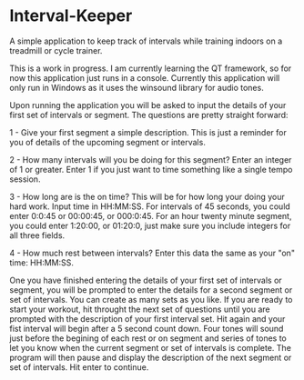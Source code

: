 # Interval-Keeper
A simple application to keep track of intervals while training indoors on a treadmill or cycle trainer.

This is a work in progress.  I am currently learning the QT framework, so for now this application just runs in a console. Currently this application will only run in Windows as it uses the winsound library for audio tones.

Upon running the application you will be asked to input the details of your first set of intervals or segment.  The questions are pretty straight forward:

1 - Give your first segment a simple description.  This is just a reminder for you of details of the upcoming segment or intervals.

2 - How many intervals will you be doing for this segment?  Enter an integer of 1 or greater.  Enter 1 if you just want to time something like a single tempo session.

3 - How long are is the on time?  This will be for how long your doing your hard work. Input time in HH:MM:SS.  For intervals of 45 seconds, you could enter 0:0:45 or 00:00:45, or 000:0:45.  For an hour twenty minute segment, you could enter 1:20:00, or 01:20:0,  just make sure you include integers for all three fields.

4 - How much rest between intervals?  Enter this data the same as your "on" time: HH:MM:SS.

One you have finished entering the details of your first set of intervals or segment, you will be prompted to enter the details for a second segment or set of intervals.  You can create as many sets as you like.  If you are ready to start your workout, hit <ENTER> throught the next set of questions until you are prompted with the description of your first interval set.  Hit <ENTER> again and your fist interval will begin after a 5 second count down.  Four tones will sound just before the begining of each rest or on segment and series of tones to let you know when the current segment or set of intervals is complete.  The program will then pause and display the description of the next segment or set of intervals.  Hit enter to continue.

